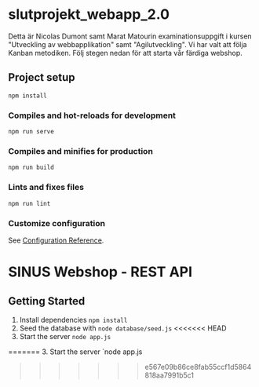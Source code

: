 # slutprojekt_webapp_2.0

Detta är Nicolas Dumont samt Marat Matourin examinationsuppgift i kursen "Utveckling av webbapplikation" samt "Agilutveckling". Vi har valt att följa Kanban metodiken. Följ stegen nedan för att starta vår färdiga webshop.

## Project setup
```
npm install
```

### Compiles and hot-reloads for development
```
npm run serve
```

### Compiles and minifies for production
```
npm run build
```

### Lints and fixes files
```
npm run lint
```

### Customize configuration
See [Configuration Reference](https://cli.vuejs.org/config/).


# SINUS Webshop - REST API

## Getting Started

1. Install dependencies `npm install`
2. Seed the database with `node database/seed.js`
<<<<<<< HEAD
3. Start the server `node app.js`

=======
3. Start the server `node app.js
>>>>>>> e567e09b86ce8fab55ccf1d5864818aa7991b5c1

